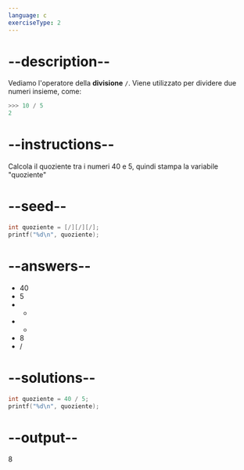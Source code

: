 ```yaml
---
language: c
exerciseType: 2
---
```


# --description--

Vediamo l'operatore della **divisione** `/`.
Viene utilizzato per dividere due numeri insieme, come:
```c
>>> 10 / 5
2
```

# --instructions--

Calcola il quoziente tra i numeri 40 e 5, quindi stampa la variabile "quoziente"

# --seed--

```c
int quoziente = [/][/][/];
printf("%d\n", quoziente);
```

# --answers--

- 40
- 5
-  + 
-  * 
- 8
-  / 

# --solutions--

```c
int quoziente = 40 / 5;
printf("%d\n", quoziente);
```

# --output--

8
